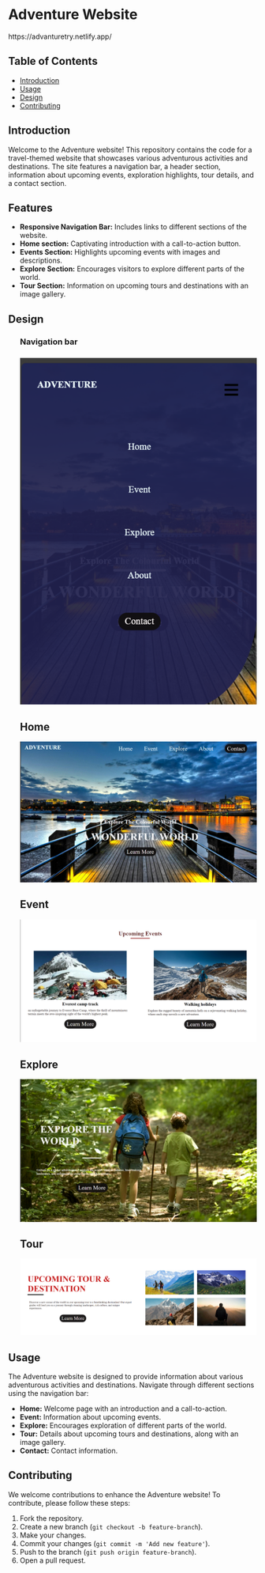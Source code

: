 <h1>Adventure Website</h1> 
https://advanturetry.netlify.app/
<h2>Table of Contents</h2>
        <ul>
            <li><a href="#introduction">Introduction</a></li>
            <li><a href="#usage">Usage</a></li>
            <li><a href="#Design">Design</a></li>
            <li><a href="#contributing">Contributing</a></li>
             </ul>
        
<h2 id="introduction">Introduction</h2>
        <p>Welcome to the Adventure website! This repository contains the code for a travel-themed website that showcases various adventurous activities and destinations. The site features a navigation bar, a header section, information about upcoming events, exploration highlights, tour details, and a contact section.</p>
        
<h2 id="features">Features</h2>
        <ul>
            <li><strong>Responsive Navigation Bar:</strong> Includes links to different sections of the website.</li>
            <li><strong>Home section:</strong> Captivating introduction with a call-to-action button.</li>
            <li><strong>Events Section:</strong> Highlights upcoming events with images and descriptions.</li>
            <li><strong>Explore Section:</strong> Encourages visitors to explore different parts of the world.</li>
            <li><strong>Tour Section:</strong> Information on upcoming tours and destinations with an image gallery.</li>
        </ul>
<h2 id="Design">Design</h2>
        <ul>
             <h3>Navigation bar<h3>
             <p align="left"> <img src="https://github.com/singhshubham593/adventure/blob/master/design/nov%20bar.png" alt="singhshubham593" /> </p>
            <h2>Home</h2>
            <p align="left"> <img src="https://github.com/singhshubham593/adventure/blob/master/design/advanture%20Home.png" alt="singhshubham593" /> </p>
            <h2>Event</h2>
            <p align="left"> <img src="https://github.com/singhshubham593/adventure/blob/master/design/Event.png" alt="singhshubham593" /> </p>
            <h2>Explore</h2>
            <p align="left"> <img src="https://github.com/singhshubham593/adventure/blob/master/design/Explore.png" alt="singhshubham593" /> </p> 
            <h2>Tour</h2>
            <p align="left"> <img src="https://github.com/singhshubham593/adventure/blob/master/design/Tour.png" alt="singhshubham593" /> </p>
        </ul>
        
  
        
<h2 id="usage">Usage</h2>
        <p>The Adventure website is designed to provide information about various adventurous activities and destinations. Navigate through different sections using the navigation bar:</p>
        <ul>
            <li><strong>Home:</strong> Welcome page with an introduction and a call-to-action.</li>
            <li><strong>Event:</strong> Information about upcoming events.</li>
            <li><strong>Explore:</strong> Encourages exploration of different parts of the world.</li>
            <li><strong>Tour:</strong> Details about upcoming tours and destinations, along with an image gallery.</li>
            <li><strong>Contact:</strong> Contact information.</li>
        </ul>
        
  <h2 id="contributing">Contributing</h2>
        <p>We welcome contributions to enhance the Adventure website! To contribute, please follow these steps:</p>
        <ol>
            <li>Fork the repository.</li>
            <li>Create a new branch (<code>git checkout -b feature-branch</code>).</li>
            <li>Make your changes.</li>
            <li>Commit your changes (<code>git commit -m 'Add new feature'</code>).</li>
            <li>Push to the branch (<code>git push origin feature-branch</code>).</li>
            <li>Open a pull request.</li>
        </ol>
        
  
  
